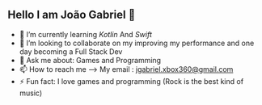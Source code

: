 Hello I am João Gabriel 👋
-----------------------------------------------






- 🌱 I’m currently learning *Kotlin* And *Swift* 
- 👯 I’m looking to collaborate on my improving my performance and one day becoming a Full Stack Dev
- 💬 Ask me about: Games and Programming 
- 📫 How to reach me --> My email : jgabriel.xbox360@gmail.com 
- ⚡ Fun fact: I love games and programming (Rock is the best kind of music) 

